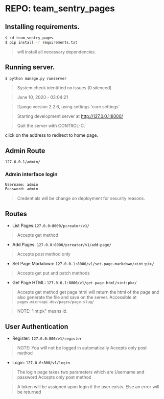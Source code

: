 # REPO: team_sentry_pages

## Installing requirements.
``` sh
$ cd team_sentry_pages
$ pip install -r requirements.txt
```
>will install all necessary dependencies.
## Running server.
``` sh
$ python manage.py runserver
```
>System check identified no issues (0 silenced).

>June 10, 2020 - 03:04:21

>Django version 2.2.6, using settings 'core.settings'

>Starting development server at http://127.0.0.1:8000/

>Quit the server with CONTROL-C.

click on the address to redirect to home page.

## Admin Route
```127.0.0.1/admin/```
### Admin interface login 
``` sh
Username: admin
Password: admin
```
>Credentials will be change on deployment for security reasons.

## Routes

* List Pages:```127.0.0:8000/pcreator/v1/```
>Accepts get method

* Add Pages: ```127.0.0:8000/pcreator/v1/add-page/```
>Accepts post method only
* Set Page Markdown: ```127.0.0.1:8000/v1/set-page-markdown/<int:pk>/```   
>Accepts get put and patch methods
* Get Page HTML: ```127.0.0.1:8000/v1/get-page-html/<int:pk>/```
>Accepts get method
>get page html will return the html of the page and also generate the file and save on the server.
>Accessible at ```pages.microapi.dev/pages/page-slug/``` 

>NOTE: "int:pk" means id. 

## User Authentication
* Register: ```127.0.0:800/v1/register```
> NOTE: You will not be logged in automatically
>Accepts only post method
* Login: ```127.0.0:800/v1/login```
>The login page takes two parameters which are Username and password
>Accepts only post method

>A token will be assigned upon login if the user exists. Else an error will be returned 
